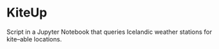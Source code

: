 # KiteUp

Script in a Jupyter Notebook that queries Icelandic weather stations for kite–able locations.